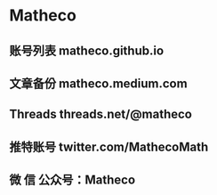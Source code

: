 # Matheco


## 账号列表 matheco.github.io
## 文章备份 matheco.medium.com
## Threads threads.net/@matheco
## 推特账号 twitter.com/MathecoMath


## 微 信 公众号：Matheco
